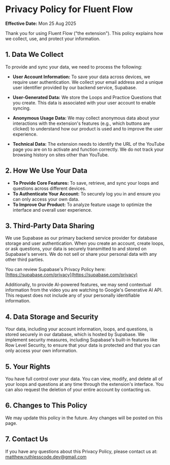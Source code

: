 # Privacy Policy for Fluent Flow

**Effective Date:** Mon 25 Aug 2025

Thank you for using Fluent Flow ("the extension"). This policy explains how we
collect, use, and protect your information.

## 1. Data We Collect

To provide and sync your data, we need to process the following:

- **User Account Information:** To save your data across devices, we require
  user authentication. We collect your email address and a unique user
  identifier provided by our backend service, Supabase.

- **User-Generated Data:** We store the Loops and Practice Questions that you
  create. This data is associated with your user account to enable syncing.

- **Anonymous Usage Data:** We may collect anonymous data about your
  interactions with the extension's features (e.g., which buttons are clicked)
  to understand how our product is used and to improve the user experience.

- **Technical Data:** The extension needs to identify the URL of the YouTube
  page you are on to activate and function correctly. We do not track your
  browsing history on sites other than YouTube.

## 2. How We Use Your Data

- **To Provide Core Features:** To save, retrieve, and sync your loops and
  questions across different devices.
- **To Authenticate Your Account:** To securely log you in and ensure you can
  only access your own data.
- **To Improve Our Product:** To analyze feature usage to optimize the interface
  and overall user experience.

## 3. Third-Party Data Sharing

We use Supabase as our primary backend service provider for database storage and
user authentication. When you create an account, create loops, or ask questions,
your data is securely transmitted to and stored on Supabase's servers. We do not
sell or share your personal data with any other third parties.

You can review Supabase's Privacy Policy here:
[https://supabase.com/privacy](https://supabase.com/privacy)

Additionally, to provide AI-powered features, we may send contextual information
from the video you are watching to Google's Generative AI API. This request does
not include any of your personally identifiable information.

## 4. Data Storage and Security

Your data, including your account information, loops, and questions, is stored
securely in our database, which is hosted by Supabase. We implement security
measures, including Supabase's built-in features like Row Level Security, to
ensure that your data is protected and that you can only access your own
information.

## 5. Your Rights

You have full control over your data. You can view, modify, and delete all of
your loops and questions at any time through the extension's interface. You can
also request the deletion of your entire account by contacting us.

## 6. Changes to This Policy

We may update this policy in the future. Any changes will be posted on this
page.

## 7. Contact Us

If you have any questions about this Privacy Policy, please contact us at:
matthew.ruthlesscode.dev@gmail.com
